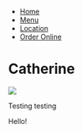 <html>
    <head>
        <link href='./main.css' rel='stylesheet' >
    </head>
    <body>
        <ul>
            <li><a  href="https://catmhhw.github.io/"> Home</a></li>
            <li><a href="#"> Menu</a></li>
            <li><a href="#"> Location</a></li>
            <li><a href="#"> Order Online</a></li>
        </ul>
        <h1> Catherine</h1>
        <img src="https://i.redd.it/1bmzt5lj1d251.jpg">
        <p> Testing testing</p>
        <p> Hello!</p> 
    </body>
</html>